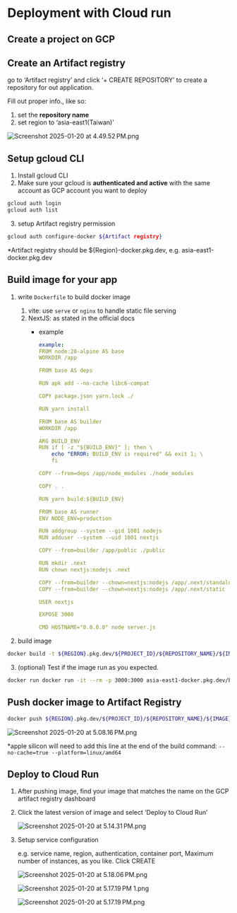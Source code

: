 # Deployment with Cloud run

## Create a project on GCP

## Create an Artifact registry

go to ‘Artifact registry’ and click ‘+ CREATE REPOSITORY’ to create a repository for out application.

Fill out proper info., like so:

1. set the **repository name**
2. set region to ‘asia-east1(Taiwan)’

![Screenshot 2025-01-20 at 4.49.52 PM.png](img/Screenshot_2025-01-20_at_4.49.52_PM.png)

## Setup gcloud CLI

1. Install gcloud CLI
2. Make sure your gcloud is **authenticated and active** with the same account as GCP account you want to deploy
    
```bash
gcloud auth login
gcloud auth list
```
    
3. setup Artifact registry permission
    
```bash
gcloud auth configure-docker ${Artifact registry}
```

*Artifact registry should be ${Region}-docker.pkg.dev, e.g. asia-east1-docker.pkg.dev
    

## Build image for your app

1. write `Dockerfile` to build docker image
    1. vite: use `serve` or `nginx` to handle static file serving
    2. NextJS: as stated in the official docs 
        - example
            
            ```yaml
            example:
            FROM node:20-alpine AS base
            WORKDIR /app
            
            FROM base AS deps
            
            RUN apk add --no-cache libc6-compat 
            
            COPY package.json yarn.lock ./
            
            RUN yarn install
            
            FROM base AS builder
            WORKDIR /app
            
            ARG BUILD_ENV
            RUN if [ -z "${BUILD_ENV}" ]; then \
                echo "ERROR: BUILD_ENV is required" && exit 1; \
                fi
            
            COPY --from=deps /app/node_modules ./node_modules
            
            COPY . .
            
            RUN yarn build:${BUILD_ENV}
            
            FROM base AS runner
            ENV NODE_ENV=production
            
            RUN addgroup --system --gid 1001 nodejs
            RUN adduser --system --uid 1001 nextjs
            
            COPY --from=builder /app/public ./public
            
            RUN mkdir .next
            RUN chown nextjs:nodejs .next
            
            COPY --from=builder --chown=nextjs:nodejs /app/.next/standalone ./
            COPY --from=builder --chown=nextjs:nodejs /app/.next/static ./.next/static
            
            USER nextjs
            
            EXPOSE 3000
            
            CMD HOSTNAME="0.0.0.0" node server.js
            ```
            

2. build image

```bash
docker build -t ${REGION}.pkg.dev/${PROJECT_ID}/${REPOSITORY_NAME}/${IMAGE}:${TAG} . --no-cache=true --platform=linux/amd64
```

3. (optional) Test if the image run as you expected.
    
```bash
docker run docker run -it --rm -p 3000:3000 asia-east1-docker.pkg.dev/big-data-website-prd/big-data-app/big-data-app 
```
    

## Push docker image to Artifact Registry

```bash
docker push ${REGION}.pkg.dev/${PROJECT_ID}/${REPOSITORY_NAME}/${IMAGE}:${TAG}
```

![Screenshot 2025-01-20 at 5.08.16 PM.png](img/Screenshot_2025-01-20_at_5.08.16_PM.png)

*apple silicon will need to add this line at the end of the build command: `--no-cache=true --platform=linux/amd64`

## Deploy to Cloud Run

1. After pushing image, find your image that matches the name on the GCP artifact registry dashboard
2. Click the latest version of image and select ‘Deploy to Cloud Run’
    
    ![Screenshot 2025-01-20 at 5.14.31 PM.png](img/Screenshot_2025-01-20_at_5.14.31_PM.png)
    
3. Setup service configuration
    
    e.g. service name, region, authentication, container port, Maximum number of instances, as you like. Click CREATE
    
    ![Screenshot 2025-01-20 at 5.18.06 PM.png](img/Screenshot_2025-01-20_at_5.18.06_PM.png)
    
    ![Screenshot 2025-01-20 at 5.17.19 PM 1.png](img/Screenshot_2025-01-20_at_5.17.19_PM_1.png)
    
    ![Screenshot 2025-01-20 at 5.17.19 PM.png](img/Screenshot_2025-01-20_at_5.17.19_PM.png)